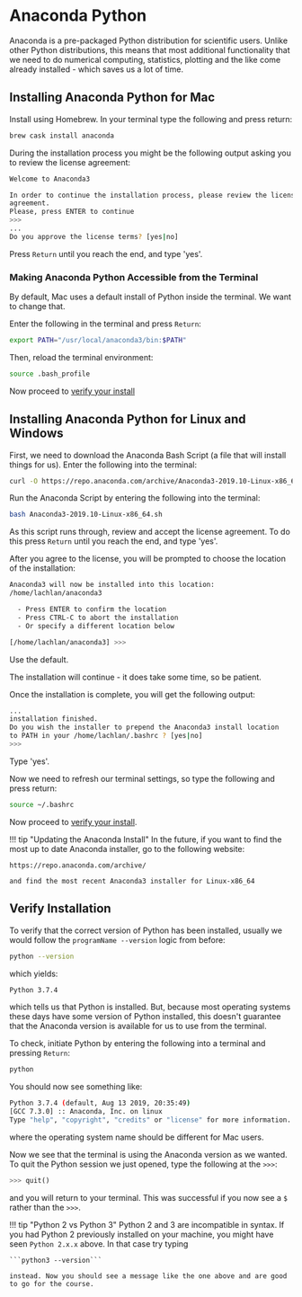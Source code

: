 # Anaconda Python

Anaconda is a pre-packaged Python distribution for scientific users.
Unlike other Python distributions, this means that most additional functionality that we need to do numerical computing, statistics, plotting and the like come already installed - which saves us a lot of time.

## Installing Anaconda Python for Mac

Install using Homebrew.
In your terminal type the following and press return:

``` bash
brew cask install anaconda
```

During the installation process you might be the following output asking you to review the license agreement:

``` bash
Welcome to Anaconda3

In order to continue the installation process, please review the license
agreement.
Please, press ENTER to continue
>>>
...
Do you approve the license terms? [yes|no]
```

Press `Return` until you reach the end, and type 'yes'.

### Making Anaconda Python Accessible from the Terminal

By default, Mac uses a default install of Python inside the terminal.
We want to change that.

Enter the following in the terminal and press `Return`:

``` bash
export PATH="/usr/local/anaconda3/bin:$PATH"
```

Then, reload the terminal environment:

``` bash
source .bash_profile
```

Now proceed to [verify your install](#verify-installation)

## Installing Anaconda Python for Linux and Windows

First, we need to download the Anaconda Bash Script (a file that will install things for us). Enter the following into the terminal:

``` bash
curl -O https://repo.anaconda.com/archive/Anaconda3-2019.10-Linux-x86_64.sh
```

Run the Anaconda Script by entering the following into the terminal:

``` bash
bash Anaconda3-2019.10-Linux-x86_64.sh
```

As this script runs through, review and accept the license agreement.
To do this press `Return` until you reach the end, and type 'yes'.

After you agree to the license, you will be prompted to choose the location of the installation:

``` bash
Anaconda3 will now be installed into this location:
/home/lachlan/anaconda3

  - Press ENTER to confirm the location
  - Press CTRL-C to abort the installation
  - Or specify a different location below

[/home/lachlan/anaconda3] >>>

```

Use the default.

The installation will continue - it does take some time, so be patient.

Once the installation is complete, you will get the following output:

``` bash
...
installation finished.
Do you wish the installer to prepend the Anaconda3 install location
to PATH in your /home/lachlan/.bashrc ? [yes|no]
>>>
```

Type 'yes'.

Now we need to refresh our terminal settings, so type the following and press return:

``` bash
source ~/.bashrc
```

Now proceed to [verify your install](#verify-installation).

<!-- markdownlint-capture -->
<!-- markdownlint-disable -->
!!! tip "Updating the Anaconda Install"
    In the future, if you want to find the most up to date Anaconda installer, go to the following website:

    https://repo.anaconda.com/archive/

    and find the most recent Anaconda3 installer for Linux-x86_64
<!-- markdownlint-restore -->

## Verify Installation

To verify that the correct version of Python has been installed, usually we would follow the `programName --version` logic from before:

``` bash
python --version
```

which yields:

``` bash
Python 3.7.4
```

which tells us that Python is installed.
But, because most operating systems these days have some version of Python installed, this doesn't guarantee that the Anaconda version is available for us to use from the terminal.

To check, initiate Python by entering the following into a terminal and pressing `Return`:

``` bash
python
```

You should now see something like:

``` bash
Python 3.7.4 (default, Aug 13 2019, 20:35:49)
[GCC 7.3.0] :: Anaconda, Inc. on linux
Type "help", "copyright", "credits" or "license" for more information.
```

where the operating system name should be different for Mac users.

Now we see that the terminal is using the Anaconda version as we wanted.
To quit the Python session we just opened, type the following at the `>>>`:

``` python
>>> quit()
```

and you will return to your terminal.
This was successful if you now see a `$` rather than the `>>>`.

<!-- markdownlint-capture -->
<!-- markdownlint-disable -->
!!! tip "Python 2 vs Python 3"
    Python 2 and 3 are incompatible in syntax. If you had Python 2 previously installed on your machine, you might have seen `Python 2.x.x` above. In that case try typing

    ```python3 --version```

    instead. Now you should see a message like the one above and are good to go for the course.
<!-- markdownlint-restore -->
